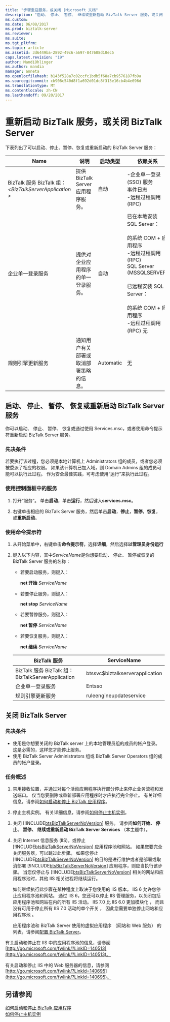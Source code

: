 ```yaml
---
title: "步骤重启服务，或关闭 |Microsoft 文档"
description: "启动、 停止、 暂停、 继续或重新启动 BizTalk Server 服务，或关闭 BizTalk Server 计算机"
ms.custom: 
ms.date: 06/08/2017
ms.prod: biztalk-server
ms.reviewer: 
ms.suite: 
ms.tgt_pltfrm: 
ms.topic: article
ms.assetid: 3d6449ba-2892-49c6-a697-847608d10ec5
caps.latest.revision: "19"
author: MandiOhlinger
ms.author: mandia
manager: anneta
ms.openlocfilehash: b143f528a7c02ccfc1bdb5f68a7cb9576187fb9a
ms.sourcegitcommit: cb908c540d8f1a692d01dc8f313e16cb4b4e696d
ms.translationtype: MT
ms.contentlocale: zh-CN
ms.lasthandoff: 09/20/2017
---
```

# <a name="restart-biztalk-services-or-shut-down-the-biztalk-server"></a>重新启动 BizTalk 服务，或关闭 BizTalk Server

下表列出了可以启动、停止、暂停、恢复或重新启动的 BizTalk Server 服务：  
  
|Name|说明|启动类型|依赖关系|  
|----------|-----------------|------------------|------------------|  
|BizTalk 服务 BizTalk 组：  *\<BizTalkServerApplication >*|提供 BizTalk Server 应用程序服务。|自动|-企业单一登录 (SSO) 服务<br />事件日志<br />-远程过程调用 (RPC)|  
|企业单一登录服务|提供对企业应用程序的单一登录服务。|自动|已在本地安装 SQL Server：<br /><br /> 的系统 COM + 应用程序<br />-远程过程调用 (RPC)<br />SQL Server (MSSQLSERVER)<br /><br /> 已远程安装 SQL Server：<br /><br /> 的系统 COM + 应用程序<br />-远程过程调用 (RPC) 无|  
|规则引擎更新服务|通知用户有关部署或取消部署策略的信息。|Automatic|无|  
  
 
## <a name="start-stop-pause-resume-or-restart-a-biztalk-server-service"></a>启动、 停止、 暂停、 恢复或重新启动 BizTalk Server 服务  
 你可以启动、 停止、 暂停、 恢复或通过使用 Services.msc，或者使用命令提示符重新启动 BizTalk Server 服务。

### <a name="prerequisites"></a>先决条件  
 若要执行该过程，您必须是本地计算机上 Administrators 组的成员，或者您必须被委派了相应的权限。 如果该计算机已加入域，则 Domain Admins 组的成员可能可以执行此过程。 作为安全最佳实践，可考虑使用“运行”来执行此过程。 
  
### <a name="use-services-in-control-panel"></a>使用控制面板中的服务  
  
1.  打开“服务”。 单击**启动**，单击**运行**，然后键入**services.msc**。  
  
2.  右键单击相应的 BizTalk Server 服务，然后单击**启动**，**停止**，**暂停**，**恢复**，或**重新启动**。  
  
### <a name="use-a-command-prompt"></a>使用命令提示符  
  
1.  从开始菜单中，右键单击**命令提示符**，选择**详细**，然后选择**以管理员身份运行**
  
2.  键入以下内容，其中*ServiceName*是你想要启动、 停止、 暂停或恢复的 BizTalk Server 服务的名称：  
  
    -   若要启动服务，则键入：  
  
         **net 开始** *ServiceName*  
  
    -   若要停止服务，则键入：  
  
         **net stop** *ServiceName*  
  
    -   若要暂停服务，则键入：  
  
         **net 暂停** *ServiceName*  
  
    -   若要恢复服务，则键入：  
  
         **net 继续** *ServiceName*  

    |BizTalk 服务|ServiceName|  
    |---|---|  
    |BizTalk 服务 BizTalk 组：BizTalkServerApplication|btssvc$biztalkserverapplication|  
    |企业单一登录服务|Entsso|  
    |规则引擎更新服务|ruleengineupdateservice|
  
## <a name="shut-down-biztalk-server"></a>关闭 BizTalk Server  

### <a name="prerequisites"></a>先决条件  
-   使用是你想要关闭的 BizTalk server 上的本地管理员组的成员的帐户登录。 这是必需的，这样您才能停止服务。  
-   使用 BizTalk Server Administrators 组或 BizTalk Server Operators 组的成员的帐户登录。 

### <a name="task-overview"></a>任务概述
1.  禁用接收位置，并通过对每个活动应用程序执行部分停止来停止业务流程和发送端口。 仅当您要删除或重新部署应用程序时才应执行完全停止。 有关详细信息，请参阅[如何启动和停止 BizTalk 应用程序](../core/how-to-start-and-stop-a-biztalk-application.md)。  
  
2.  停止主机实例。 有关详细信息，请参阅[如何停止主机实例](../core/how-to-stop-a-host-instance.md)。  
  
3.  关闭 [!INCLUDE[btsBizTalkServerNoVersion](../includes/btsbiztalkservernoversion-md.md)] 服务。 请参阅**如何开始、 停止、 暂停、 继续或重新启动 BizTalk Server Services** （本主题中）。
  
4.  关闭 Internet 信息服务 (IIS)，或停止 [!INCLUDE[btsBizTalkServerNoVersion](../includes/btsbiztalkservernoversion-md.md)] 应用程序池和网站。 如果您要完全关闭服务器，可以跳过此步骤。 如果您停止 [!INCLUDE[btsBizTalkServerNoVersion](../includes/btsbiztalkservernoversion-md.md)] 的目的是进行维护或者是部署或取消部署 [!INCLUDE[btsBizTalkServerNoVersion](../includes/btsbiztalkservernoversion-md.md)] 应用程序，则应当执行该步骤。 当您仅停止与 [!INCLUDE[btsBizTalkServerNoVersion](../includes/btsbiztalkservernoversion-md.md)] 相关的网站和应用程序池时，其他 IIS 相关进程将继续运行。  
  
     如何继续执行此步骤在某种程度上取决于您使用的 IIS 版本。 IIS 6 允许您停止应用程序池和网站。 通过 IIS 6，您还可以停止 IIS 管理服务，以关闭包括应用程序池和网站在内的所有 IIS 活动。 IIS 7.0 比 IIS 6.0 更加模块化 ， 而且没有可用于停止所有 IIS 7.0 活动的单个开关 ， 因此您需要单独停止网站和应用程序池 。  
  
     应用程序池和 BizTalk Server 使用的虚拟应用程序 （网站和 Web 服务） 的列表，请参阅[配置 BizTalk Server](../install-and-config-guides/configure-biztalk-server.md)。  
  
 有关启动和停止在 IIS 中的应用程序池的信息，请参阅[http://go.microsoft.com/fwlink/?LinkID=140513](http://go.microsoft.com/fwlink/?LinkID=140513)。  
  
 有关启动和停止 IIS 中的 Web 服务器的信息，请参阅[http://go.microsoft.com/fwlink/?LinkId=140695](http://go.microsoft.com/fwlink/?LinkId=140695)。  
  
## <a name="see-also"></a>另请参阅  
 [如何启动和停止 BizTalk 应用程序](../core/how-to-start-and-stop-a-biztalk-application.md)   
 [如何停止主机实例](../core/how-to-stop-a-host-instance.md)   